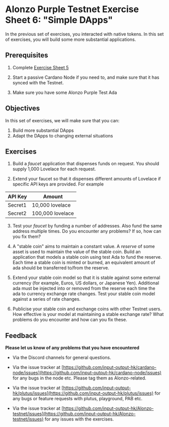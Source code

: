 # Alonzo Purple Testnet Exercise Sheet 6: "Simple DApps" #

In the previous set of exercises, you interacted with native tokens. In this set of exercises, you will build some more substantial applications.

## Prerequisites ##

1. Complete [Exercise Sheet 5](5_Alonzo-purple-exercise-5.md)

2. Start a passive Cardano Node if you need to, and make sure that it has synced with the Testnet.

3. Make sure you have some Alonzo Purple Test Ada

## Objectives ##

In this set of exercises, we will make sure that you can:

1. Build more substantial DApps
2. Adapt the DApps to changing external situations

## Exercises ##

1. Build a _faucet_ application that dispenses funds on request. You should supply 1,000 Lovelace for each request.

2. Extend your faucet so that it dispenses different amounts of Lovelace if specific API keys are provided. For example

| **API Key** | **Amount** |
| --- | --- |
| Secret1 | 10,000 lovelace |
| Secret2 | 100,000 lovelace |

3. Test your _faucet_ by funding a number of addresses. Also fund the same address multiple times. Do you encounter any problems? If so, how can you fix them?

4. A "stable coin" aims to maintain a constant value. A _reserve_ of some asset is used to maintain the value of the stable coin. Build an application that models a stable coin using test Ada to fund the reserve. Each time a stable coin is minted or burned, an equivalent amount of ada should be transferred to/from the reserve.

5. Extend your stable coin model so that it is stable against some external currency (for example, Euros, US dollars, or Japanese Yen). Additional ada must be injected into or removed from the reserve each time the ada to currency exchange rate changes. Test your stable coin model against a series of rate changes.

6. Publicise your stable coin and exchange coins with other Testnet users. How effective is your model at maintaining a stable exchange rate? What problems do you encounter and how can you fix these.

## Feedback


**Please let us know of any problems that you have encountered**

- Via the Discord channels for general questions.

- Via the issue tracker at [https://github.com/input-output-hk/cardano-node/issues](https://github.com/input-output-hk/cardano-node/issues) for any bugs in the node etc.  Please tag them as Alonzo-related.

- Via the issue tracker at [https://github.com/input-output-hk/plutus/issues](https://github.com/input-output-hk/plutus/issues) for any bugs or feature requests with plutus, playground, PAB etc.

- Via the issue tracker at [https://github.com/input-output-hk/Alonzo-testnet/issues](https://github.com/input-output-hk/Alonzo-testnet/issues) for any issues with the exercises.


